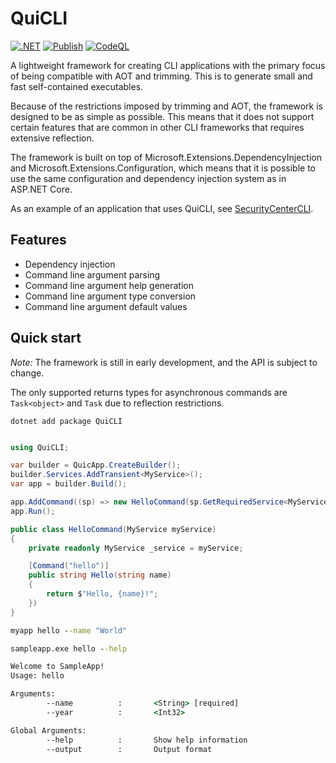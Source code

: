 # QuiCLI

[![.NET](https://github.com/FrodeHus/QuiCLI/actions/workflows/dotnet.yml/badge.svg)](https://github.com/FrodeHus/QuiCLI/actions/workflows/dotnet.yml)
[![Publish](https://github.com/FrodeHus/QuiCLI/actions/workflows/nuget.yml/badge.svg)](https://github.com/FrodeHus/QuiCLI/actions/workflows/nuget.yml)
[![CodeQL](https://github.com/FrodeHus/QuiCLI/actions/workflows/github-code-scanning/codeql/badge.svg)](https://github.com/FrodeHus/QuiCLI/actions/workflows/github-code-scanning/codeql)

A lightweight framework for creating CLI applications with the primary focus of being compatible with AOT and trimming. This is to generate small and fast self-contained executables.

Because of the restrictions imposed by trimming and AOT, the framework is designed to be as simple as possible. This means that it does not support certain features that are common in other CLI frameworks that requires extensive reflection.

The framework is built on top of Microsoft.Extensions.DependencyInjection and Microsoft.Extensions.Configuration, which means that it is possible to use the same configuration and dependency injection system as in ASP.NET Core.

As an example of an application that uses QuiCLI, see [SecurityCenterCLI](https://github.com/FrodeHus/SecurityCenterCLI).

## Features

- Dependency injection
- Command line argument parsing
- Command line argument help generation
- Command line argument type conversion
- Command line argument default values

## Quick start

_Note:_ The framework is still in early development, and the API is subject to change.

The only supported returns types for asynchronous commands are `Task<object>` and `Task` due to reflection restrictions.

`dotnet add package QuiCLI`

```csharp

using QuiCLI;

var builder = QuicApp.CreateBuilder();
builder.Services.AddTransient<MyService>();
var app = builder.Build();

app.AddCommand((sp) => new HelloCommand(sp.GetRequiredService<MyService>()));
app.Run();
```

```csharp
public class HelloCommand(MyService myService)
{
	private readonly MyService _service = myService;

	[Command("hello")]
	public string Hello(string name)
	{
		return $"Hello, {name}!";
	})
}
```

```cmd
myapp hello --name "World"
```

```cmd
sampleapp.exe hello --help

Welcome to SampleApp!
Usage: hello

Arguments:
        --name          :       <String> [required]
        --year          :       <Int32>

Global Arguments:
        --help          :       Show help information
        --output        :       Output format
```
